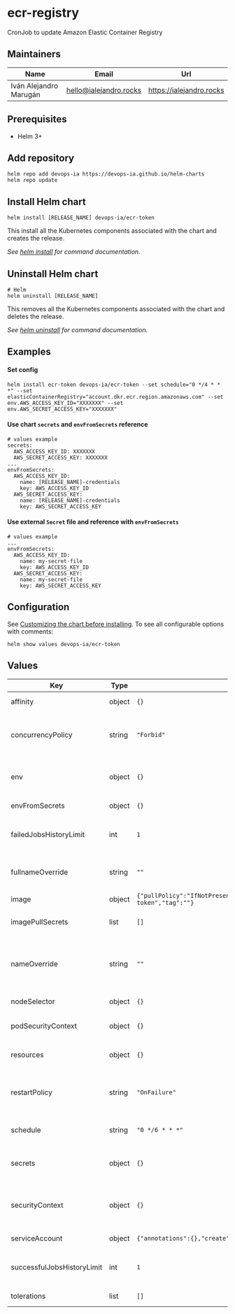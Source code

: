 # ecr-registry

CronJob to update Amazon Elastic Container Registry

## Maintainers

| Name | Email | Url |
| ---- | ------ | --- |
| Iván Alejandro Marugán | <hello@ialejandro.rocks> | <https://ialejandro.rocks> |

## Prerequisites

* Helm 3+

## Add repository

```console
helm repo add devops-ia https://devops-ia.github.io/helm-charts
helm repo update
```

## Install Helm chart

```console
helm install [RELEASE_NAME] devops-ia/ecr-token
```

This install all the Kubernetes components associated with the chart and creates the release.

_See [helm install](https://helm.sh/docs/helm/helm_install/) for command documentation._

## Uninstall Helm chart

```console
# Helm
helm uninstall [RELEASE_NAME]
```

This removes all the Kubernetes components associated with the chart and deletes the release.

_See [helm uninstall](https://helm.sh/docs/helm/helm_uninstall/) for command documentation._

## Examples

#### Set config

```console
helm install ecr-token devops-ia/ecr-token --set schedule="0 */4 * * *" --set elasticContainerRegistry="account.dkr.ecr.region.amazonaws.com" --set env.AWS_ACCESS_KEY_ID="XXXXXXX" --set env.AWS_SECRET_ACCESS_KEY="XXXXXXX"
```

#### Use chart `secrets` and `envFromSecrets` reference

```console
# values example
secrets:
  AWS_ACCESS_KEY_ID: XXXXXXX
  AWS_SECRET_ACCESS_KEY: XXXXXXX
...
envFromSecrets:
  AWS_ACCESS_KEY_ID:
    name: [RELEASE_NAME]-credentials
    key: AWS_ACCESS_KEY_ID
  AWS_SECRET_ACCESS_KEY:
    name: [RELEASE_NAME]-credentials
    key: AWS_SECRET_ACCESS_KEY
```

#### Use external `Secret` file and reference with `envFromSecrets`

```console
# values example
...
envFromSecrets:
  AWS_ACCESS_KEY_ID:
    name: my-secret-file
    key: AWS_ACCESS_KEY_ID
  AWS_SECRET_ACCESS_KEY:
    name: my-secret-file
    key: AWS_SECRET_ACCESS_KEY
```

## Configuration

See [Customizing the chart before installing](https://helm.sh/docs/intro/using_helm/#customizing-the-chart-before-installing). To see all configurable options with comments:

```console
helm show values devops-ia/ecr-token
```

## Values

| Key | Type | Default | Description |
|-----|------|---------|-------------|
| affinity | object | `{}` | Affinity for pod assignment |
| concurrencyPolicy | string | `"Forbid"` | It specifies how to treat concurrent executions of a job that is created by this CronJob |
| env | object | `{}` | Environment variables to configure application |
| envFromSecrets | object | `{}` | Secrets from variables |
| failedJobsHistoryLimit | int | `1` | These fields specify how many failed jobs should be kept |
| fullnameOverride | string | `""` | String to fully override mongodb.fullname template |
| image | object | `{"pullPolicy":"IfNotPresent","repository":"devopsiaci/ecr-token","tag":""}` | Image registry |
| imagePullSecrets | list | `[]` | Global Docker registry secret names as an array |
| nameOverride | string | `""` | String to partially override mongodb.fullname template (will maintain the release name) |
| nodeSelector | object | `{}` | Node labels for pod assignment |
| podSecurityContext | object | `{}` | To specify security settings for a Pod |
| resources | object | `{}` | The resources limits and requested |
| restartPolicy | string | `"OnFailure"` | Only refers to restarts of the containers by the kubelet on the same node |
| schedule | string | `"0 */6 * * *"` | The value of that field follows the Cron syntax |
| secrets | object | `{}` | Secrets values to create credencials and reference by envFromSecrets |
| securityContext | object | `{}` | Defines privilege and access control settings for a Pod or Container. |
| serviceAccount | object | `{"annotations":{},"create":true,"name":""}` | Enable creation of ServiceAccount |
| successfulJobsHistoryLimit | int | `1` | These fields specify how many completed jobs should be kept |
| tolerations | list | `[]` | Tolerations for pod assignment |